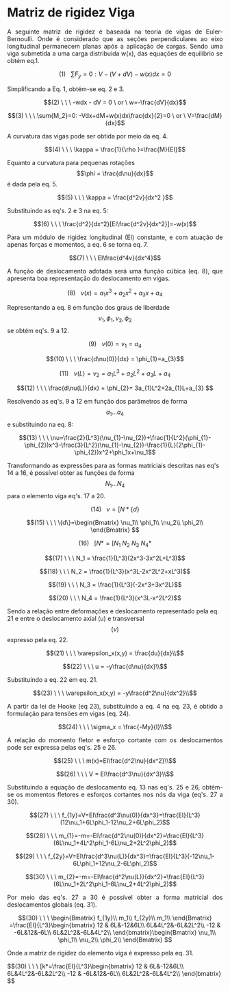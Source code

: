 <script src="https://polyfill.io/v3/polyfill.min.js?features=es6"></script>
<script id="MathJax-script" async src="https://cdn.jsdelivr.net/npm/mathjax@3/es5/tex-mml-chtml.js"></script>

# Matriz de rigidez Viga
 
<p style="text-align: justify;">A seguinte matriz de rigidez é baseada na teoria de vigas de Euler-Bernoulli. Onde é considerado que as seções perpendiculares ao eixo longitudinal permanecem planas após a aplicação de cargas.
Sendo uma viga submetida a uma carga distribuída w(x), das equações de equilíbrio se obtém eq.1.</p>

$$(1) \ \ \     \sum{F_y }= 0: V-(V+dV)-w(x)dx=0 \label{1}$$

<p style="text-align: justify;">Simplificando a Eq. 1, obtém-se eq. 2 e 3.</p>

$$(2) \ \ \      -wdx - dV = 0 \   or \ w=-\frac{dV}{dx}$$

$$(3) \ \ \      \sum{M_2}=0: -Vdx+dM+w(x)dx\frac{dx}{2}=0 \ or \ V=\frac{dM}{dx}$$

<p style="text-align: justify;">A curvatura das vigas pode ser obtida por meio da eq. 4.</p>

$$(4) \ \ \      \kappa = \frac{1}{\rho }=\frac{M}{EI}$$

Equanto a curvatura para pequenas rotações $$\phi = \frac{d\nu}{dx}$$ é dada pela eq. 5.

$$(5) \ \ \      \kappa = \frac{d^2v}{dx^2 }$$

<p style="text-align: justify;">Substituindo as eq's. 2 e 3 na eq. 5:</p>

$$(6) \ \ \      \frac{d^2}{dx^2}[EI\frac{d^2v}{dx^2}]=-w(x)$$

<p style="text-align: justify;">Para um módulo de rigidez longitudinal (EI) constante, e com atuação de apenas forças e momentos, a eq. 6 se torna eq. 7.</p>

$$(7) \ \ \      EI\frac{d^4v}{dx^4}$$

<p style="text-align: justify;">A função de deslocamento adotada será uma função cúbica (eq. 8), que apresenta boa representação do deslocamento em vigas.</p>

$$(8) \ \ \   \nu(x)=a_{1}x^3+a_{2}x^2+a_{3}x+a_{4}$$

Representando a eq. 8 em função dos graus de liberdade $$\nu_1, \phi_1, \nu_2, \phi_2$$ se obtém eq's. 9 a 12.

$$(9) \ \ \      \nu(0)=v_{1}=a_{4}$$

$$(10) \ \ \      \frac{d\nu(0)}{dx} = \phi_{1}=a_{3}$$

$$(11) \ \ \      \nu(L)=v_{2}=a_{1}L^3+a_{2}L^2+a_{3}L+a_{4}$$

$$(12) \ \ \      \frac{d\nu(L)}{dx} = \phi_{2}= 3a_{1}L^2+2a_{1}L+a_{3} $$

Resolvendo as eq's. 9 a 12 em função dos parâmetros de forma $$a_1 ... a_4$$ e substituindo na eq. 8:

$$(13) \ \ \        \nu=\frac{2}{L^3}(\nu_{1}-\nu_{2})+\frac{1}{L^2}(\phi_{1}-\phi_{2})x^3-\frac{3}{L^2}(\nu_{1}-\nu_{2})-\frac{1}{L}(2\phi_{1}-\phi_{2})x^2+\phi_1x+\nu_1$$

Transformando as expressões para as formas matriciais descritas nas eq's 14 a 16, é possível obter as funções de forma $$N_1 ... N_4$$ para o elemento viga eq's. 17 a 20.

$$(14) \ \ \        \nu = [N*\{d\}$$

$$(15) \ \ \        
\{d\}=\begin{Bmatrix}
\nu_1\\
\phi_1\\
\nu_2\\
\phi_2\\
\end{Bmatrix}
$$

$$(16) \ \ \  [N*=[N_1 \ N_2 \ N_3 \ N_4* $$


$$(17) \ \ \  N_1 = \frac{1}{L^3}(2x^3-3x^2L+L^3)$$

$$(18) \ \ \  N_2 = \frac{1}{L^3}(x^3L-2x^2L^2+xL^3)$$

$$(19) \ \ \  N_3 = \frac{1}{L^3}(-2x^3+3x^2L)$$

$$(20) \ \ \  N_4 = \frac{1}{L^3}(x^3L-x^2L^2)$$

Sendo a relação entre deformações e deslocamento representado pela eq. 21 e entre o deslocamento axial (u) e transversal $$(\nu)$$ expresso pela eq. 22.

$$(21) \ \ \  \varepsilon_x(x,y) = \frac{du}{dx}\\$$

$$(22) \ \ \  u = -y\frac{d\nu}{dx}\\$$

<p style="text-align: justify;">Substituindo a eq. 22 em eq. 21.</p>

$$(23) \ \ \  \varepsilon_x(x,y) = -y\frac{d^2\nu}{dx^2}\\$$

<p style="text-align: justify;">A partir da lei de Hooke (eq 23), substituindo a eq. 4 na eq. 23, é obtido a formulação para tensões em vigas (eq. 24).</p>

$$(24) \ \ \  \sigma_x = \frac{-My}{I}\\$$

<p style="text-align: justify;">A relação do momento fletor e esforço cortante com os deslocamentos pode ser expressa pelas eq's. 25 e 26.</p>

$$(25) \ \ \  m(x)=EI\frac{d^2\nu}{dx^2}\\$$

$$(26) \ \ \  V = EI\frac{d^3\nu}{dx^3}\\$$

<p style="text-align: justify;">Substituindo a equação de deslocamento eq. 13 nas eq's. 25 e 26, obtém-se os momentos fletores e esforços cortantes nos nós da viga (eq's. 27 a 30).</p>

$$(27) \ \ \  f_{1y}=V=EI\frac{d^3\nu(0)}{dx^3}=\frac{EI}{L^3}(12\nu_1+6L\phi_1-12\nu_2+6L\phi_2)$$

$$(28) \ \ \  m_{1}=-m=-EI\frac{d^2\nu(0)}{dx^2}=\frac{EI}{L^3}(6L\nu_1+4L^2\phi_1-6L\nu_2+2L^2\phi_2)$$

$$(29) \ \ \  f_{2y}=V=EI\frac{d^3\nu(L)}{dx^3}=\frac{EI}{L^3}(-12\nu_1-6L\phi_1+12\nu_2-6L\phi_2)$$

$$(30) \ \ \  m_{2}=-m=-EI\frac{d^2\nu(L)}{dx^2}=\frac{EI}{L^3}(6L\nu_1+2L^2\phi_1-6L\nu_2+4L^2\phi_2)$$

<p style="text-align: justify;">Por meio das eq's. 27 a 30 é possível obter a forma matricial dos deslocamentos globais (eq. 31).</p>

$$(30) \ \ \  
\begin{Bmatrix}
f_{1y}\\
m_1\\
f_{2y}\\
m_1\\
\end{Bmatrix} =\frac{EI}{L^3}\begin{bmatrix}
12 & 6L&-12&6L\\
6L&4L^2&-6L&2L^2\\
-12 & -6L&12&-6L\\
6L&2L^2&-6L&4L^2\\
\end{bmatrix}\begin{Bmatrix}
\nu_1\\
\phi_1\\
\nu_2\\
\phi_2\\
\end{Bmatrix}
$$

<p style="text-align: justify;">Onde a matriz de rigidez do elemento viga é expresso pela eq. 31.</p>
$$(30) \ \ \  
[k*=\frac{EI}{L^3}\begin{bmatrix}
12 & 6L&-12&6L\\
6L&4L^2&-6L&2L^2\\
-12 & -6L&12&-6L\\
6L&2L^2&-6L&4L^2\\
\end{bmatrix}
$$
     
